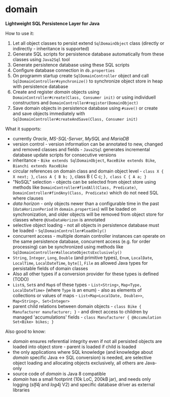 # domain
**Lightweight SQL Persistence Layer for Java**

How to use it:
1) Let all object classes to persist extend `SqlDomainObject` class (directly or indirectly - inheritance is supported)
2) Generate SQL scripts for persistence database automatically from these classes using `Java2Sql` tool  
3) Generate persistence database using these SQL scripts
4) Configure database connection in `db.properties`
5) On programm startup create `SqlDomainController` object and call `SqlDomainController#synchronize()` to synchronize object store in heap with persistence database
6) Create and register *domain* objects using `DomainController#create(Class, Consumer init)` or using individuell constructors and `DomainController#register(DomainObject)`
7) Save domain objects in persistence database using `#save()` or create and save objects immediately with `SqlDomainController#createAndSave(Class, Consumer init)`

What it supports:
- currently *Oracle*, *MS-SQL-Server*, *MySQL* and *MariaDB*
- version control - version information can be annotated to new, changed and removed classes and fields - `Java2Sql` generates incremental database update scripts for consecutive versions 
- inheritance - `Bike extends SqlDomainObject`, `RaceBike extends Bike`, `Bianchi extends RaceBike`
- circular references on domain class and domain object level - `class X { X next; }`, `class A { B b; }`, class B { C c; }`, class C { A a; }`
- "NoSQL" selection - objects can be selected from object store using methods like `DomainController#findAll(Class, Predicate)`, `DomainController#findAny(Class, Predicate)` which do not need SQL where clauses
- *data horizon* - only objects newer than a configurable time in the past (`dataHorizonPeriod` in `domain.properties`) will be loaded on synchronization, and older objects will be removed from object store for classes where `@UseDataHorizon` is annotated 
- selective object loading - not all objects in persistence database must be loaded - `SqlDomainController#loadOnly()`
- concurrent access - multiple domain controller instances can operate on the same persistence database, concurrent access (e.g. for order processing) can be synchronized using methods like `SqlDomainController#allocateObjectsExclusively()`
- `String`, `Integer`, `Long`, `Double` (and primitive types), `Enum`, `LocalDate`, `LocalTime`, `LocalDateTime`, `byte[]`, `File` as allowed Java types for persistable fields of domain classes
- Also all other types if a conversion provider for these types is defined (TODO)
- `List`s, `Set`s and `Map`s of these types - `List<String>`, `Map<Type, LocalDateTime>` (where `Type` is an enum) - also as elements of collections or values of maps - `List<Map<LocalDate, Double>>`, `Map<String>, Set<Integer>`
- parent child relations between domain objects - `class Bike { Manufacturer manufacturer; }` - and direct access to children by managed 'accumulations' fields - `class Manufacturer { @Accumulation Set<Bike> bikes; }`

Also good to know:
- *domain* ensures referential integrity even if not all persisted objects are loaded into object store - parent is loaded if child is loaded
- the only applications where SQL knowledge (and knowledge about *domain* specific Java <-> SQL conversion) is needed, are selective object loading and allocating objects exclusively, all others are Java-only
- source code of *domain* is Java 8 compatible
- *domain* has a small footprint (10k LoC, 200kB jar), and needs only logging (*slf4j* and *log4j* V2) and specific database driver as external libraries

